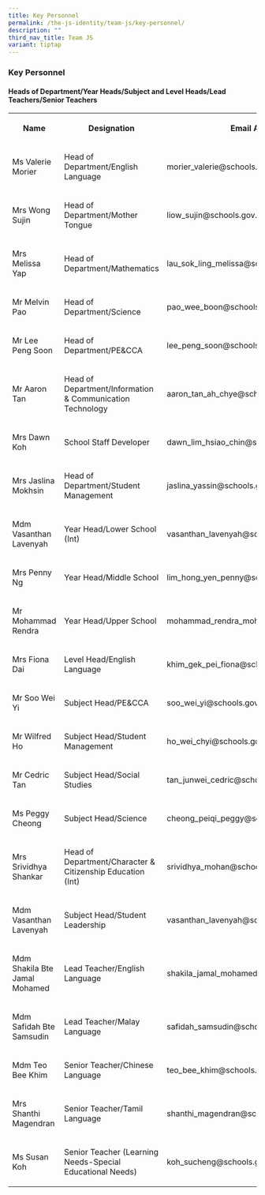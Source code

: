 ```yaml
---
title: Key Personnel
permalink: /the-js-identity/team-js/key-personnel/
description: ""
third_nav_title: Team JS
variant: tiptap
---
```

<h3>Key Personnel</h3><h4>Heads of Department/Year Heads/Subject and Level Heads/Lead Teachers/Senior Teachers</h4><table><tbody><tr><th rowspan="1" colspan="1"><p>Name</p></th><th rowspan="1" colspan="1"><p>Designation</p></th><th rowspan="1" colspan="1"><p>Email Addresses</p></th></tr><tr><td rowspan="1" colspan="1"><p>Ms Valerie Morier</p></td><td rowspan="1" colspan="1"><p>Head of Department/English Language</p></td><td rowspan="1" colspan="1"><p>morier_valerie@schools.gov.sg</p></td></tr><tr><td rowspan="1" colspan="1"><p>Mrs Wong Sujin</p></td><td rowspan="1" colspan="1"><p>Head of Department/Mother Tongue</p></td><td rowspan="1" colspan="1"><p>liow_sujin@schools.gov.sg</p></td></tr><tr><td rowspan="1" colspan="1"><p>Mrs Melissa Yap</p></td><td rowspan="1" colspan="1"><p>Head of Department/Mathematics</p></td><td rowspan="1" colspan="1"><p>lau_sok_ling_melissa@schools.gov.sg</p></td></tr><tr><td rowspan="1" colspan="1"><p>Mr Melvin Pao</p></td><td rowspan="1" colspan="1"><p>Head of Department/Science</p></td><td rowspan="1" colspan="1"><p>pao_wee_boon@schools.gov.sg</p></td></tr><tr><td rowspan="1" colspan="1"><p>Mr Lee Peng Soon</p></td><td rowspan="1" colspan="1"><p>Head of Department/PE&amp;CCA</p></td><td rowspan="1" colspan="1"><p>lee_peng_soon@schools.gov.sg</p></td></tr><tr><td rowspan="1" colspan="1"><p>Mr Aaron Tan</p></td><td rowspan="1" colspan="1"><p>Head of Department/Information &amp; Communication Technology</p></td><td rowspan="1" colspan="1"><p>aaron_tan_ah_chye@schools.gov.sg</p></td></tr><tr><td rowspan="1" colspan="1"><p>Mrs Dawn Koh</p></td><td rowspan="1" colspan="1"><p>School Staff Developer</p></td><td rowspan="1" colspan="1"><p>dawn_lim_hsiao_chin@schools.gov.sg</p></td></tr><tr><td rowspan="1" colspan="1"><p>Mrs Jaslina Mokhsin</p></td><td rowspan="1" colspan="1"><p>Head of Department/Student Management</p></td><td rowspan="1" colspan="1"><p>jaslina_yassin@schools.gov.sg</p></td></tr><tr><td rowspan="1" colspan="1"><p>Mdm Vasanthan Lavenyah</p></td><td rowspan="1" colspan="1"><p>Year Head/Lower School (Int)</p></td><td rowspan="1" colspan="1"><p>vasanthan_lavenyah@schools.gov.sg</p></td></tr><tr><td rowspan="1" colspan="1"><p>Mrs Penny Ng</p></td><td rowspan="1" colspan="1"><p>Year Head/Middle School</p></td><td rowspan="1" colspan="1"><p>lim_hong_yen_penny@schools.gov.sg</p></td></tr><tr><td rowspan="1" colspan="1"><p>Mr Mohammad Rendra</p></td><td rowspan="1" colspan="1"><p>Year Head/Upper School</p></td><td rowspan="1" colspan="1"><p>mohammad_rendra_mohammad_g@schools.gov.sg</p></td></tr><tr><td rowspan="1" colspan="1"><p>Mrs Fiona Dai</p></td><td rowspan="1" colspan="1"><p>Level Head/English Language</p></td><td rowspan="1" colspan="1"><p>khim_gek_pei_fiona@schools.gov.sg</p></td></tr><tr><td rowspan="1" colspan="1"><p>Mr Soo Wei Yi</p></td><td rowspan="1" colspan="1"><p>Subject Head/PE&amp;CCA</p></td><td rowspan="1" colspan="1"><p>soo_wei_yi@schools.gov.sg</p></td></tr><tr><td rowspan="1" colspan="1"><p>Mr Wilfred Ho</p></td><td rowspan="1" colspan="1"><p>Subject Head/Student Management</p></td><td rowspan="1" colspan="1"><p>ho_wei_chyi@schools.gov.sg</p></td></tr><tr><td rowspan="1" colspan="1"><p>Mr Cedric Tan</p></td><td rowspan="1" colspan="1"><p>Subject Head/Social Studies</p></td><td rowspan="1" colspan="1"><p>tan_junwei_cedric@schools.gov.sg</p></td></tr><tr><td rowspan="1" colspan="1"><p>Ms Peggy Cheong</p></td><td rowspan="1" colspan="1"><p>Subject Head/Science</p></td><td rowspan="1" colspan="1"><p>cheong_peiqi_peggy@schools.gov.sg</p></td></tr><tr><td rowspan="1" colspan="1"><p>Mrs Srividhya Shankar</p></td><td rowspan="1" colspan="1"><p>Head of Department/Character &amp; Citizenship Education (Int)</p></td><td rowspan="1" colspan="1"><p>srividhya_mohan@schools.gov.sg</p></td></tr><tr><td rowspan="1" colspan="1"><p>Mdm Vasanthan Lavenyah</p></td><td rowspan="1" colspan="1"><p>Subject Head/Student Leadership</p></td><td rowspan="1" colspan="1"><p>vasanthan_lavenyah@schools.gov.sg</p></td></tr><tr><td rowspan="1" colspan="1"><p>Mdm Shakila Bte Jamal Mohamed</p></td><td rowspan="1" colspan="1"><p>Lead Teacher/English Language</p></td><td rowspan="1" colspan="1"><p>shakila_jamal_mohamed@schools.gov.sg</p></td></tr><tr><td rowspan="1" colspan="1"><p>Mdm Safidah Bte Samsudin</p></td><td rowspan="1" colspan="1"><p>Lead Teacher/Malay Language</p></td><td rowspan="1" colspan="1"><p>safidah_samsudin@schools.gov.sg</p></td></tr><tr><td rowspan="1" colspan="1"><p>Mdm Teo Bee Khim</p></td><td rowspan="1" colspan="1"><p>Senior Teacher/Chinese Language</p></td><td rowspan="1" colspan="1"><p>teo_bee_khim@schools.gov.sg</p></td></tr><tr><td rowspan="1" colspan="1"><p>Mrs Shanthi Magendran</p></td><td rowspan="1" colspan="1"><p>Senior Teacher/Tamil Language</p></td><td rowspan="1" colspan="1"><p>shanthi_magendran@schools.gov.sg</p></td></tr><tr><td rowspan="1" colspan="1"><p>Ms Susan Koh</p></td><td rowspan="1" colspan="1"><p>Senior Teacher (Learning Needs-Special Educational Needs)</p></td><td rowspan="1" colspan="1"><p>koh_sucheng@schools.gov.sg</p></td></tr></tbody></table><p></p>